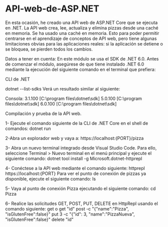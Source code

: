 # API-web-de-ASP.NET
En esta ocasión, he creado una API web de ASP.NET Core que se ejecuta en .NET. La API web crea, lee, actualiza y elimina pizzas desde una caché en memoria. Se ha usado una caché en memoria. Esto para poder permitir centrarse en el aprendizaje de conceptos de API web, pero tiene algunas limitaciones obvias para las aplicaciones reales: si la aplicación se detiene o se bloquea, se pierden todos los cambios.


Datos a tener en cuenta: 
En este módulo se usa el SDK de .NET 6.0. Antes de comenzar el módulo, asegúrese de que tiene instalado .NET 6.0 mediante la ejecución del siguiente comando en el terminal que prefiera:

CLI de .NET

dotnet --list-sdks
Verá un resultado similar al siguiente:

Consola:
3.1.100 [C:\program files\dotnet\sdk]
5.0.100 [C:\program files\dotnet\sdk]
6.0.100 [C:\program files\dotnet\sdk]


Compilación y prueba de la API web.

1- Ejecute el comando siguiente de la CLI de .NET Core en el shell de comandos:
  dotnet run

2-Abra un explorador web y vaya a: 
  https://localhost:{PORT}/pizza
 
3- Abra un nuevo terminal integrado desde Visual Studio Code. Para ello, seleccione Terminal > Nuevo terminal en el menú principal y ejecute el siguiente comando:
  dotnet tool install -g Microsoft.dotnet-httprepl
  
4- Conéctese a la API web mediante el comando siguiente:
  httprepl https://localhost:{PORT}
    Para ver el punto de conexión de pizzas ya disponible, ejecute el siguiente comando:
        ls

5- Vaya al punto de conexión Pizza ejecutando el siguiente comando:
  cd Pizza

6- Realice las solicitudes GET, POST, PUT, DELETE en HttpRepl usando el comando siguiente:
  get o get "id"
  post -c "{"name":"Pizza", "isGlutenFree":false}"
  put 3 -c  "{"id": 3, "name":"PizzaNueva", "isGlutenFree":false}"
  delete "id"
